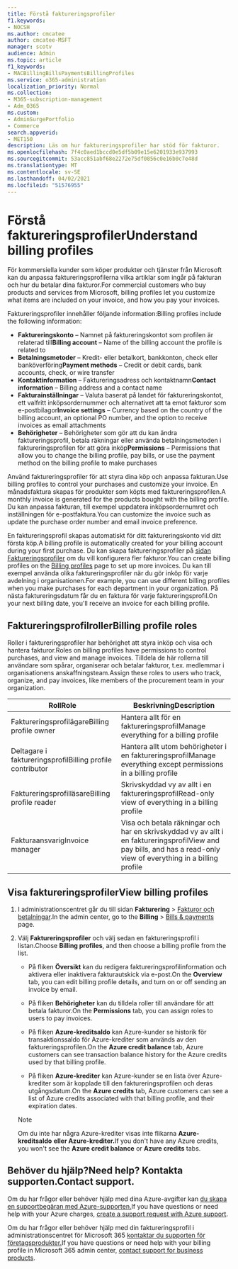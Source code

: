 ```yaml
---
title: Förstå faktureringsprofiler
f1.keywords:
- NOCSH
ms.author: cmcatee
author: cmcatee-MSFT
manager: scotv
audience: Admin
ms.topic: article
f1_keywords:
- MACBillingBillsPaymentsBillingProfiles
ms.service: o365-administration
localization_priority: Normal
ms.collection:
- M365-subscription-management
- Adm_O365
ms.custom:
- AdminSurgePortfolio
- Commerce
search.appverid:
- MET150
description: Läs om hur faktureringsprofiler har stöd för fakturor.
ms.openlocfilehash: 7f4c0aed1bccd0e5df5b09e15e6201933e937993
ms.sourcegitcommit: 53acc851abf68e2272e75df0856c0e16b0c7e48d
ms.translationtype: MT
ms.contentlocale: sv-SE
ms.lasthandoff: 04/02/2021
ms.locfileid: "51576955"
---
```

# <a name="understand-billing-profiles"></a><span data-ttu-id="c0702-103">Förstå faktureringsprofiler</span><span class="sxs-lookup"><span data-stu-id="c0702-103">Understand billing profiles</span></span>

<span data-ttu-id="c0702-104">För kommersiella kunder som köper produkter och tjänster från Microsoft kan du anpassa faktureringsprofilerna vilka artiklar som ingår på fakturan och hur du betalar dina fakturor.</span><span class="sxs-lookup"><span data-stu-id="c0702-104">For commercial customers who buy products and services from Microsoft, billing profiles let you customize what items are included on your invoice, and how you pay your invoices.</span></span>

<span data-ttu-id="c0702-105">Faktureringsprofiler innehåller följande information:</span><span class="sxs-lookup"><span data-stu-id="c0702-105">Billing profiles include the following information:</span></span>

- <span data-ttu-id="c0702-106">**Faktureringskonto** &ndash; Namnet på faktureringskontot som profilen är relaterad till</span><span class="sxs-lookup"><span data-stu-id="c0702-106">**Billing account** &ndash; Name of the billing account the profile is related to</span></span>
- <span data-ttu-id="c0702-107">**Betalningsmetoder** &ndash; Kredit- eller betalkort, bankkonton, check eller banköverföring</span><span class="sxs-lookup"><span data-stu-id="c0702-107">**Payment methods** &ndash; Credit or debit cards, bank accounts, check, or wire transfer</span></span>
- <span data-ttu-id="c0702-108">**Kontaktinformation** &ndash; Faktureringsadress och kontaktnamn</span><span class="sxs-lookup"><span data-stu-id="c0702-108">**Contact information** &ndash; Billing address and a contact name</span></span>
- <span data-ttu-id="c0702-109">**Fakturainställningar** &ndash; Valuta baserat på landet för faktureringskontot, ett valfritt inköpsordernummer och alternativet att ta emot fakturor som e-postbilagor</span><span class="sxs-lookup"><span data-stu-id="c0702-109">**Invoice settings** &ndash; Currency based on the country of the billing account, an optional PO number, and the option to receive invoices as email attachments</span></span>
- <span data-ttu-id="c0702-110">**Behörigheter** &ndash; Behörigheter som gör att du kan ändra faktureringsprofil, betala räkningar eller använda betalningsmetoden i faktureringsprofilen för att göra inköp</span><span class="sxs-lookup"><span data-stu-id="c0702-110">**Permissions** &ndash; Permissions that allow you to change the billing profile, pay bills, or use the payment method on the billing profile to make purchases</span></span>

<span data-ttu-id="c0702-111">Använd faktureringsprofiler för att styra dina köp och anpassa fakturan.</span><span class="sxs-lookup"><span data-stu-id="c0702-111">Use billing profiles to control your purchases and customize your invoice.</span></span> <span data-ttu-id="c0702-112">En månadsfaktura skapas för produkter som köpts med faktureringsprofilen.</span><span class="sxs-lookup"><span data-stu-id="c0702-112">A monthly invoice is generated for the products bought with the billing profile.</span></span> <span data-ttu-id="c0702-113">Du kan anpassa fakturan, till exempel uppdatera inköpsordernumret och inställningen för e-postfaktura.</span><span class="sxs-lookup"><span data-stu-id="c0702-113">You can customize the invoice such as update the purchase order number and email invoice preference.</span></span>

<span data-ttu-id="c0702-114">En faktureringsprofil skapas automatiskt för ditt faktureringskonto vid ditt första köp.</span><span class="sxs-lookup"><span data-stu-id="c0702-114">A billing profile is automatically created for your billing account during your first purchase.</span></span> <span data-ttu-id="c0702-115">Du kan skapa faktureringsprofiler på <a href="https://go.microsoft.com/fwlink/p/?linkid=2103629" target="_blank">sidan Faktureringsprofiler</a> om du vill konfigurera fler fakturor.</span><span class="sxs-lookup"><span data-stu-id="c0702-115">You can create billing profiles on the <a href="https://go.microsoft.com/fwlink/p/?linkid=2103629" target="_blank">Billing profiles</a> page to set up more invoices.</span></span> <span data-ttu-id="c0702-116">Du kan till exempel använda olika faktureringsprofiler när du gör inköp för varje avdelning i organisationen.</span><span class="sxs-lookup"><span data-stu-id="c0702-116">For example, you can use different billing profiles when you make purchases for each department in your organization.</span></span> <span data-ttu-id="c0702-117">På nästa faktureringsdatum får du en faktura för varje faktureringsprofil.</span><span class="sxs-lookup"><span data-stu-id="c0702-117">On your next billing date, you'll receive an invoice for each billing profile.</span></span>

## <a name="billing-profile-roles"></a><span data-ttu-id="c0702-118">Faktureringsprofilroller</span><span class="sxs-lookup"><span data-stu-id="c0702-118">Billing profile roles</span></span>

<span data-ttu-id="c0702-119">Roller i faktureringsprofiler har behörighet att styra inköp och visa och hantera fakturor.</span><span class="sxs-lookup"><span data-stu-id="c0702-119">Roles on billing profiles have permissions to control purchases, and view and manage invoices.</span></span> <span data-ttu-id="c0702-120">Tilldela de här rollerna till användare som spårar, organiserar och betalar fakturor, t.ex. medlemmar i organisationens anskaffningsteam.</span><span class="sxs-lookup"><span data-stu-id="c0702-120">Assign these roles to users who track, organize, and pay invoices, like members of the procurement team in your organization.</span></span>

| <span data-ttu-id="c0702-121">Roll</span><span class="sxs-lookup"><span data-stu-id="c0702-121">Role</span></span>                          | <span data-ttu-id="c0702-122">Beskrivning</span><span class="sxs-lookup"><span data-stu-id="c0702-122">Description</span></span>                                                                       |
|-----------------------------  |---------------------------------------------------------------------------------  |
| <span data-ttu-id="c0702-123">Faktureringsprofilägare</span><span class="sxs-lookup"><span data-stu-id="c0702-123">Billing profile owner</span></span>         | <span data-ttu-id="c0702-124">Hantera allt för en faktureringsprofil</span><span class="sxs-lookup"><span data-stu-id="c0702-124">Manage everything for a billing profile</span></span>                                           |
| <span data-ttu-id="c0702-125">Deltagare i faktureringsprofil</span><span class="sxs-lookup"><span data-stu-id="c0702-125">Billing profile contributor</span></span>   | <span data-ttu-id="c0702-126">Hantera allt utom behörigheter i en faktureringsprofil</span><span class="sxs-lookup"><span data-stu-id="c0702-126">Manage everything except permissions in a billing profile</span></span>                         |
| <span data-ttu-id="c0702-127">Faktureringsprofilläsare</span><span class="sxs-lookup"><span data-stu-id="c0702-127">Billing profile reader</span></span>        | <span data-ttu-id="c0702-128">Skrivskyddad vy av allt i en faktureringsprofil</span><span class="sxs-lookup"><span data-stu-id="c0702-128">Read-only view of everything in a billing profile</span></span>                                 |
| <span data-ttu-id="c0702-129">Fakturaansvarig</span><span class="sxs-lookup"><span data-stu-id="c0702-129">Invoice manager</span></span>               | <span data-ttu-id="c0702-130">Visa och betala räkningar och har en skrivskyddad vy av allt i en faktureringsprofil</span><span class="sxs-lookup"><span data-stu-id="c0702-130">View and pay bills, and has a read-only view of everything in a billing profile</span></span>   |

## <a name="view-billing-profiles"></a><span data-ttu-id="c0702-131">Visa faktureringsprofiler</span><span class="sxs-lookup"><span data-stu-id="c0702-131">View billing profiles</span></span>

1. <span data-ttu-id="c0702-132">I administrationscentret går du till sidan **Fakturering** \> <a href="https://go.microsoft.com/fwlink/p/?linkid=2102895" target="_blank">Fakturor och betalningar</a>.</span><span class="sxs-lookup"><span data-stu-id="c0702-132">In the admin center, go to the **Billing** \> <a href="https://go.microsoft.com/fwlink/p/?linkid=2102895" target="_blank">Bills & payments</a> page.</span></span>

2. <span data-ttu-id="c0702-133">Välj **Faktureringsprofiler** och välj sedan en faktureringsprofil i listan.</span><span class="sxs-lookup"><span data-stu-id="c0702-133">Choose **Billing profiles**, and then choose a billing profile from the list.</span></span>

    - <span data-ttu-id="c0702-134">På fliken **Översikt** kan du redigera faktureringsprofilinformation och aktivera eller inaktivera fakturautskick via e-post.</span><span class="sxs-lookup"><span data-stu-id="c0702-134">On the **Overview** tab, you can edit billing profile details, and turn on or off sending an invoice by email.</span></span>

    - <span data-ttu-id="c0702-135">På fliken **Behörigheter** kan du tilldela roller till användare för att betala fakturor.</span><span class="sxs-lookup"><span data-stu-id="c0702-135">On the **Permissions** tab, you can assign roles to users to pay invoices.</span></span>

    - <span data-ttu-id="c0702-136">På fliken **Azure-kreditsaldo** kan Azure-kunder se historik för transaktionssaldo för Azure-krediter som används av den faktureringsprofilen.</span><span class="sxs-lookup"><span data-stu-id="c0702-136">On the **Azure credit balance** tab, Azure customers can see transaction balance history for the Azure credits used by that billing profile.</span></span>

    - <span data-ttu-id="c0702-137">På fliken **Azure-krediter** kan Azure-kunder se en lista över Azure-krediter som är kopplade till den faktureringsprofilen och deras utgångsdatum.</span><span class="sxs-lookup"><span data-stu-id="c0702-137">On the **Azure credits** tab, Azure customers can see a list of Azure credits associated with that billing profile, and their expiration dates.</span></span>

    > [!NOTE]
    > <span data-ttu-id="c0702-138">Om du inte har några Azure-krediter visas inte flikarna **Azure-kreditsaldo** **eller Azure-krediter.**</span><span class="sxs-lookup"><span data-stu-id="c0702-138">If you don't have any Azure credits, you won't see the **Azure credit balance** or **Azure credits** tabs.</span></span>

## <a name="need-help-contact-support"></a><span data-ttu-id="c0702-139">Behöver du hjälp?</span><span class="sxs-lookup"><span data-stu-id="c0702-139">Need help?</span></span> <span data-ttu-id="c0702-140">Kontakta supporten.</span><span class="sxs-lookup"><span data-stu-id="c0702-140">Contact support.</span></span>

<span data-ttu-id="c0702-141">Om du har frågor eller behöver hjälp med dina Azure-avgifter kan <a href="https://portal.azure.com/#blade/Microsoft_Azure_Support/HelpAndSupportBlade/newsupportrequest" target="_blank">du skapa en supportbegäran med Azure-supporten.</a></span><span class="sxs-lookup"><span data-stu-id="c0702-141">If you have questions or need help with your Azure charges, <a href="https://portal.azure.com/#blade/Microsoft_Azure_Support/HelpAndSupportBlade/newsupportrequest" target="_blank">create a support request with Azure support</a>.</span></span>

<span data-ttu-id="c0702-142">Om du har frågor eller behöver hjälp med din faktureringsprofil i administrationscentret för Microsoft 365 [kontaktar du supporten för företagsprodukter.](/office365/admin/contact-support-for-business-products)</span><span class="sxs-lookup"><span data-stu-id="c0702-142">If you have questions or need help with your billing profile in Microsoft 365 admin center, [contact support for business products](/office365/admin/contact-support-for-business-products).</span></span>